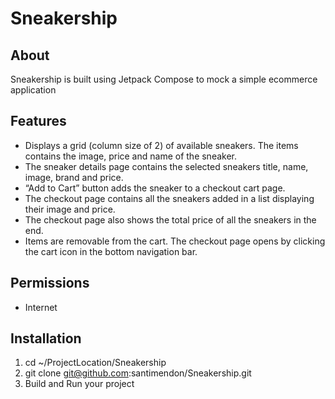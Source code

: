 # Sneakership

## About
Sneakership is built using Jetpack Compose to mock a simple ecommerce application

## Features
* Displays a grid (column size of 2) of available sneakers. The items contains the image, price and name of the sneaker.
* The sneaker details page contains the selected sneakers title, name, image, brand and price. 
* “Add to Cart” button adds the sneaker to a checkout cart page.
* The checkout page contains all the sneakers added in a list displaying their image and price. 
* The checkout page also shows the total price of all the sneakers in the end.
* Items are removable from the cart. The checkout page opens by clicking the cart icon in the bottom navigation bar.

## Permissions
* Internet

## Installation
1. cd ~/ProjectLocation/Sneakership
2. git clone git@github.com:santimendon/Sneakership.git
3. Build and Run your project